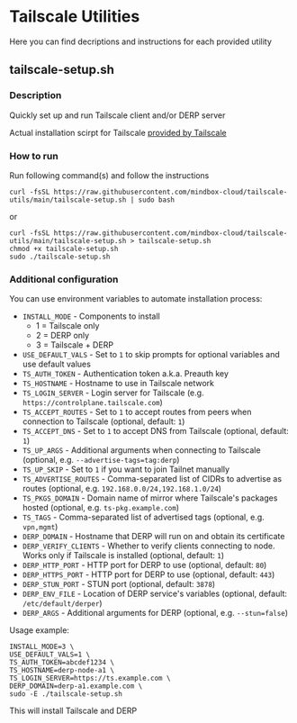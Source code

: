 # Tailscale Utilities
Here you can find decriptions and instructions for each provided utility

## tailscale-setup.sh
### Description
Quickly set up and run Tailscale client and/or DERP server

Actual installation scirpt for Tailscale [provided by Tailscale](https://tailscale.com/kb/1031/install-linux/)

### How to run
Run following command(s) and follow the instructions
```
curl -fsSL https://raw.githubusercontent.com/mindbox-cloud/tailscale-utils/main/tailscale-setup.sh | sudo bash
```
or
```
curl -fsSL https://raw.githubusercontent.com/mindbox-cloud/tailscale-utils/main/tailscale-setup.sh > tailscale-setup.sh
chmod +x tailscale-setup.sh
sudo ./tailscale-setup.sh
```
### Additional configuration
You can use environment variables to automate installation process:
- `INSTALL_MODE` - Components to install
    - 1 = Tailscale only
    - 2 = DERP only
    - 3 = Tailscale + DERP
- `USE_DEFAULT_VALS` - Set to `1` to skip prompts for optional variables and use default values
- `TS_AUTH_TOKEN` - Authentication token a.k.a. Preauth key
- `TS_HOSTNAME` - Hostname to use in Tailscale network
- `TS_LOGIN_SERVER` - Login server for Tailscale (e.g. `https://controlplane.tailscale.com`)
- `TS_ACCEPT_ROUTES` - Set to `1` to accept routes from peers when connection to Tailscale (optional, default: `1`)
- `TS_ACCEPT_DNS` - Set to `1` to accept DNS from Tailscale (optional, default: `1`)
- `TS_UP_ARGS` - Additional arguments when connecting to Tailscale (optional, e.g. `--advertise-tags=tag:derp`)
- `TS_UP_SKIP` - Set to `1` if you want to join Tailnet manually
- `TS_ADVERTISE_ROUTES` - Comma-separated list of CIDRs to advertise as routes (optional, e.g. `192.168.0.0/24,192.168.1.0/24`)
- `TS_PKGS_DOMAIN` - Domain name of mirror where Tailscale's packages hosted (optional, e.g. `ts-pkg.example.com`)
- `TS_TAGS` - Comma-separated list of advertised tags (optional, e.g. `vpn,mgmt`)
- `DERP_DOMAIN` - Hostname that DERP will run on and obtain its certificate
- `DERP_VERIFY_CLIENTS` - Whether to verify clients connecting to node. Works only if Tailscale is installed (optional, default: `1`)
- `DERP_HTTP_PORT` - HTTP port for DERP to use (optional, default: `80`)
- `DERP_HTTPS_PORT` - HTTP port for DERP to use (optional, default: `443`)
- `DERP_STUN_PORT` - STUN port (optional, default: `3878`)
- `DERP_ENV_FILE` - Location of DERP service's variables (optional, default: `/etc/default/derper`)
- `DERP_ARGS` - Additional arguments for DERP (optional, e.g. `--stun=false`)

Usage example:
```
INSTALL_MODE=3 \
USE_DEFAULT_VALS=1 \
TS_AUTH_TOKEN=abcdef1234 \
TS_HOSTNAME=derp-node-a1 \
TS_LOGIN_SERVER=https://ts.example.com \
DERP_DOMAIN=derp-a1.example.com \
sudo -E ./tailscale-setup.sh
```
This will install Tailscale and DERP

